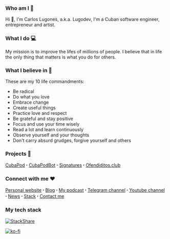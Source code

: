 ### Who am I 🙌
Hi 👋, I'm Carlos Lugones, a.k.a. Lugodev, I'm a Cuban software engineer, entrepreneur and artist.

### What I do 💻
My mission is to improve the lifes of millions of people.
I believe that in life the only thing that matters is what you do for others.

### What I believe in 🧘
These are my 10 life commandments:
- Be radical
- Do what you love
- Embrace change
- Create useful things
- Practice love and respect
- Be grateful and stay positive
- Focus and use your time wisely
- Read a lot and learn continuously
- Observe yourself and your thoughts
- Don't carry absurd grudges, forgive yourself and others

### Projects 🚀
[CubaPod](https://cubapod.net) ꞏ [CubaPodBot](https://t.me/CubaPodBot) ꞏ [Signatures](https://signatures.lugodev.com) ꞏ [Ofendiditos.club](https://ofendiditos.club)

### Connect with me ❤️
[Personal website](https://lugodev.com) ꞏ [Blog](https://medium.com/@lugodev) ꞏ [My podcast](https://lugodev.com/podcast) ꞏ [Telegram channel](https://t.me/lugodev) ꞏ [Youtube channel](https://www.youtube.com/channel/UCS-cWLGwGoijpnmBrzFgJzA) ꞏ [News](https://lugodev.com/news) ꞏ [Stack](https://lugodev.com/stack) ꞏ [Contact me](https://lugodev.com/contact)

### My tech stack
[![StackShare](http://img.shields.io/badge/tech-stack-0690fa.svg?style=flat)](https://stackshare.io/lugodev/my-stack)

[![ko-fi](https://www.ko-fi.com/img/githubbutton_sm.svg)](https://ko-fi.com/X8X51FNRV)
